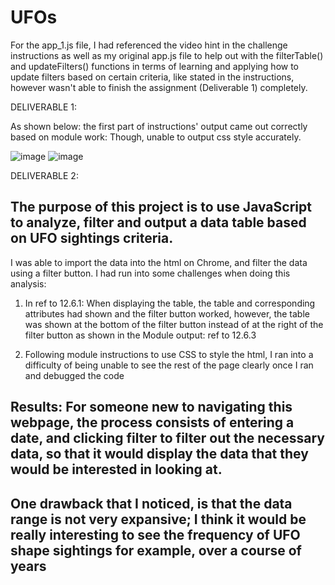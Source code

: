 # UFOs

For the app_1.js file, I had referenced the video hint in the challenge instructions as well as my original app.js file to help out with the filterTable() and updateFilters() functions in terms of learning and applying how to update filters based on certain criteria, like stated in the instructions, however wasn't able to finish the assignment (Deliverable 1) completely. 

DELIVERABLE 1: 

As shown below: the first part of instructions' output came out correctly based on module work: 
Though, unable to output css style accurately. 

![image](https://user-images.githubusercontent.com/116187123/218639776-fbd428bf-0f39-46b4-8b61-84aeec9b7ca9.png)
![image](https://user-images.githubusercontent.com/116187123/218639830-8b3d3951-6a41-428e-b7f2-4b9d90b88abd.png)





DELIVERABLE 2: 
## The purpose of this project is to use JavaScript to analyze, filter and output a data table based on UFO sightings criteria. 

I was able to import the data into the html on Chrome, and filter the data using a filter button. 
I had run into some challenges when doing this analysis: 

1. In ref to 12.6.1: 
When displaying the table, the table and corresponding attributes had shown and the filter button worked, however, the table was shown at the bottom of the 
filter button instead of at the right of the filter button as shown in the Module output: 
ref to 12.6.3 

2. Following module instructions to use CSS to style the html, I ran into a difficulty of being unable to see the rest of the page clearly once I ran and debugged the code 

## Results: For someone new to navigating this webpage, the process consists of entering a date, and clicking filter to filter out the necessary data, so that it would display the data that they would be interested in looking at. 

## One drawback that I noticed, is that the data range is not very expansive; I think it would be really interesting to see the frequency of UFO shape sightings for example, over a course of years

